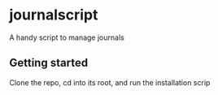 # journalscript

A handy script to manage journals

## Getting started

Clone the repo, cd into its root, and run the installation scrip 

